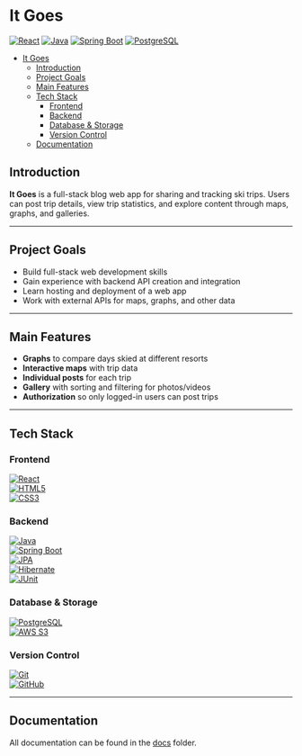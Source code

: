 # It Goes  
[![React](https://img.shields.io/badge/React-20232A?style=for-the-badge&logo=react&logoColor=61DAFB)](https://react.dev/) 
[![Java](https://img.shields.io/badge/Java-ED8B00?style=for-the-badge&logo=openjdk&logoColor=white)](https://dev.java/) 
[![Spring Boot](https://img.shields.io/badge/Spring%20Boot-6DB33F?style=for-the-badge&logo=springboot&logoColor=white)](https://spring.io/projects/spring-boot) 
[![PostgreSQL](https://img.shields.io/badge/PostgreSQL-316192?style=for-the-badge&logo=postgresql&logoColor=white)](https://www.postgresql.org/)


- [It Goes](#it-goes)
  - [Introduction](#introduction)
  - [Project Goals](#project-goals)
  - [Main Features](#main-features)
  - [Tech Stack](#tech-stack)
    - [Frontend](#frontend)
    - [Backend](#backend)
    - [Database \& Storage](#database--storage)
    - [Version Control](#version-control)
  - [Documentation](#documentation)


## Introduction
**It Goes** is a full-stack blog web app for sharing and tracking ski trips. Users can post trip details, view trip statistics, and explore content through maps, graphs, and galleries.

---

## Project Goals
- Build full-stack web development skills  
- Gain experience with backend API creation and integration  
- Learn hosting and deployment of a web app  
- Work with external APIs for maps, graphs, and other data  

---

## Main Features
- **Graphs** to compare days skied at different resorts  
- **Interactive maps** with trip data  
- **Individual posts** for each trip  
- **Gallery** with sorting and filtering for photos/videos  
- **Authorization** so only logged-in users can post trips  

---

## Tech Stack

### Frontend  
[![React](https://img.shields.io/badge/React-20232A?style=for-the-badge&logo=react&logoColor=61DAFB)](https://react.dev/)  
[![HTML5](https://img.shields.io/badge/HTML5-E34F26?style=for-the-badge&logo=html5&logoColor=white)](https://developer.mozilla.org/en-US/docs/Web/HTML)  
[![CSS3](https://img.shields.io/badge/CSS3-1572B6?style=for-the-badge&logo=css3&logoColor=white)](https://developer.mozilla.org/en-US/docs/Web/CSS)  

### Backend  
[![Java](https://img.shields.io/badge/Java-ED8B00?style=for-the-badge&logo=openjdk&logoColor=white)](https://dev.java/)  
[![Spring Boot](https://img.shields.io/badge/Spring%20Boot-6DB33F?style=for-the-badge&logo=springboot&logoColor=white)](https://spring.io/projects/spring-boot)  
[![JPA](https://img.shields.io/badge/JPA-6DB33F?style=for-the-badge)](https://jakarta.ee/specifications/persistence/)  
[![Hibernate](https://img.shields.io/badge/Hibernate-59666C?style=for-the-badge&logo=hibernate&logoColor=white)](https://hibernate.org/)  
[![JUnit](https://img.shields.io/badge/JUnit-25A162?style=for-the-badge&logo=junit5&logoColor=white)](https://junit.org/junit5/)  

### Database & Storage  
[![PostgreSQL](https://img.shields.io/badge/PostgreSQL-316192?style=for-the-badge&logo=postgresql&logoColor=white)](https://www.postgresql.org/)  
[![AWS S3](https://img.shields.io/badge/AWS%20S3-232F3E?style=for-the-badge&logo=amazonaws&logoColor=white)](https://aws.amazon.com/s3/)  

### Version Control  
[![Git](https://img.shields.io/badge/Git-F05032?style=for-the-badge&logo=git&logoColor=white)](https://git-scm.com/)  
[![GitHub](https://img.shields.io/badge/GitHub-181717?style=for-the-badge&logo=github&logoColor=white)](https://github.com/)  

---

## Documentation
All documentation can be found in the [docs](/docs/) folder.